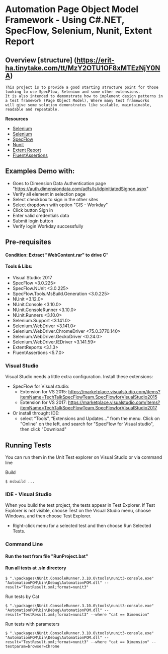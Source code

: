 # Automation Page Object Model Framework - Using C#.NET, SpecFlow, Selenium, Nunit, Extent Report
## Overview [structure] (https://erit-ha.tinytake.com/tt/MzY2OTU1OF8xMTEzNjY0NA)

```
This project is to provide a good starting structure point for those looking to use SpecFlow, Selenium and some other extensions. 
It is also intended to demonstrate how to implement design patterns in a test framework (Page Object Model), Where many test frameworks 
will give some solution demonstrates like scalable, maintainable, readable and repeatable.
```

**Resources**
- [Selenium](https://www.guru99.com/page-object-model-pom-page-factory-in-selenium-ultimate-guide.html)
- [Selenium](http://www.seleniumhq.org/)
- [SpecFlow](http://specflow.org/)
- [Nunit](https://nunit.org/)
- [Extent Report](https://extentreports.com/)
- [FluentAssertions](https://fluentassertions.com/)

## Examples Demo with:

- Goes to Dimension Data Authentication page "https://auth.dimensiondata.com/adfs/ls/idpinitiatedSignon.aspx"
- Verify all element in selection page
- Select checkbox to sign in the other sites
- Select dropdown with option "GIS - Workday"
- Click button Sign in
- Enter valid credentials data
- Submit login button
- Verify login Workday successfully

## Pre-requisites

#### Condition: Extract "WebContent.rar" to drive C"

#### Tools & Libs:

* Visual Studio: 2017
* SpecFlow <3.0.225>
* SpecFlow.NUnit <3.0.225>
* SpecFlow.Tools.MsBuild.Generation <3.0.225>
* NUnit <3.12.0>
* NUnit.Console <3.10.0>
* NUnit.ConsoleRunner <3.10.0>
* NUnit.Runners <3.10.0>
* Selenium.Support <3.141.0>
* Selenium.WebDriver <3.141.0>
* Selenium.WebDriver.ChromeDriver <75.0.3770.140>
* Selenium.WebDriver.GeckoDriver <0.24.0>
* Selenium.WebDriver.IEDriver <3.141.59>
* ExtentReports <3.1.3> 
* FluentAssertions <5.7.0>

### Visual Studio

Visual Studio needs a little extra configuration. Install these extensions:
- SpecFlow for Visual studio:
	+ Extension for VS 2015: https://marketplace.visualstudio.com/items?itemName=TechTalkSpecFlowTeam.SpecFlowforVisualStudio2015
	+ Extension for VS 2017: https://marketplace.visualstudio.com/items?itemName=TechTalkSpecFlowTeam.SpecFlowforVisualStudio2017
- Or install throught IDE:
	+ select “Tools”, “Extensions and Updates…” from the menu. Click on "Online" on the left, and search for "SpecFlow for Visual studio", then click "Download"

## Running Tests
You can run them in the Unit Test explorer on Visual Studio or via command line

Build
```
$ msbuild ... 
```

### IDE - Visual Studio

When you build the test project, the tests appear in Test Explorer. 
If Test Explorer is not visible, choose Test on the Visual Studio menu, choose Windows, and then choose Test Explorer.
+ Right-click menu for a selected test and then choose Run Selected Tests.

### Command Line


#### Run the test from file "RunProject.bat"

#### Run all tests at .sln directory
```
$ ".\packages\NUnit.ConsoleRunner.3.10.0\tools\nunit3-console.exe" "AutomationPOM\bin\Debug\AutomationPOM.dll" --result="TestResult.xml;format=nunit3"
```

Run tests by Cat
```
$ ".\packages\NUnit.ConsoleRunner.3.10.0\tools\nunit3-console.exe" "AutomationPOM\bin\Debug\AutomationPOM.dll" --result="TestResult.xml;format=nunit3" --where "cat == Dimension"
```

Run tests with parameters
```
$ ".\packages\NUnit.ConsoleRunner.3.10.0\tools\nunit3-console.exe" "AutomationPOM\bin\Debug\AutomationPOM.dll" --result="TestResult.xml;format=nunit3" --where "cat == Dimension" --testparam=browser=Chrome
```